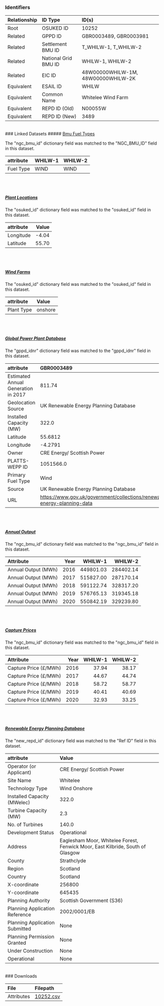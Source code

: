 ### Identifiers

| Relationship   | ID Type              | ID(s)                              |
|:---------------|:---------------------|:-----------------------------------|
| Root           | OSUKED ID            | 10252                              |
| Related        | GPPD ID              | GBR0003489, GBR0003981             |
| Related        | Settlement BMU ID    | T_WHILW-1, T_WHILW-2               |
| Related        | National Grid BMU ID | WHILW-1, WHILW-2                   |
| Related        | EIC ID               | 48W00000WHILW-1M, 48W00000WHILW-2K |
| Equivalent     | ESAIL ID             | WHILW                              |
| Equivalent     | Common Name          | Whitelee Wind Farm                 |
| Equivalent     | REPD ID (Old)        | N00055W                            |
| Equivalent     | REPD ID (New)        | 3489                               |

<br>
### Linked Datasets
##### <a href="https://raw.githubusercontent.com/OSUKED/Dictionary-Datasets/main/datasets/bmu-fuel-types/datapackage.json">Bmu Fuel Types</a>



The "ngc_bmu_id" dictionary field was matched to the "NGC_BMU_ID" field in this dataset.

| attribute   | WHILW-1   | WHILW-2   |
|:------------|:----------|:----------|
| Fuel Type   | WIND      | WIND      |

<br><br>
##### <a href="https://raw.githubusercontent.com/OSUKED/Dictionary-Datasets/main/datasets/plant-locations/datapackage.json">Plant Locations</a>



The "osuked_id" dictionary field was matched to the "osuked_id" field in this dataset.

| attribute   |   Value |
|:------------|--------:|
| Longitude   |   -4.04 |
| Latitude    |   55.70 |

<br><br>
##### <a href="https://raw.githubusercontent.com/OSUKED/Dictionary-Datasets/main/datasets/wind-farms/datapackage.json">Wind Farms</a>



The "osuked_id" dictionary field was matched to the "osuked_id" field in this dataset.

| attribute   | Value   |
|:------------|:--------|
| Plant Type  | onshore |

<br><br>
##### <a href="https://raw.githubusercontent.com/OSUKED/Dictionary-Datasets/main/datasets/global-power-plant-database/datapackage.json">Global Power Plant Database</a>



The "gppd_idnr" dictionary field was matched to the "gppd_idnr" field in this dataset.

| attribute                           | GBR0003489                                                               | GBR0003981                                                               |
|:------------------------------------|:-------------------------------------------------------------------------|:-------------------------------------------------------------------------|
| Estimated Annual Generation in 2017 | 811.74                                                                   | 547.09                                                                   |
| Geolocation Source                  | UK Renewable Energy Planning Database                                    | UK Renewable Energy Planning Database                                    |
| Installed Capacity (MW)             | 322.0                                                                    | 217.02                                                                   |
| Latitude                            | 55.6812                                                                  | 55.6772                                                                  |
| Longitude                           | -4.2791                                                                  | -4.2868                                                                  |
| Owner                               | CRE Energy/ Scottish Power                                               | Scottish Power Renewables                                                |
| PLATTS-WEPP ID                      | 1051566.0                                                                | 1051566.0                                                                |
| Primary Fuel Type                   | Wind                                                                     | Wind                                                                     |
| Source                              | UK Renewable Energy Planning Database                                    | UK Renewable Energy Planning Database                                    |
| URL                                 | https://www.gov.uk/government/collections/renewable-energy-planning-data | https://www.gov.uk/government/collections/renewable-energy-planning-data |

<br><br>
##### <a href="https://raw.githubusercontent.com/OSUKED/Dictionary-Datasets/main/datasets/annual-output/datapackage.json">Annual Output</a>



The "ngc_bmu_id" dictionary field was matched to the "ngc_bmu_id" field in this dataset.

| Attribute           |   Year |   WHILW-1 |   WHILW-2 |
|:--------------------|-------:|----------:|----------:|
| Annual Output (MWh) |   2016 | 449801.03 | 284402.14 |
| Annual Output (MWh) |   2017 | 515827.00 | 287170.14 |
| Annual Output (MWh) |   2018 | 591122.74 | 328317.20 |
| Annual Output (MWh) |   2019 | 576765.13 | 319345.18 |
| Annual Output (MWh) |   2020 | 550842.19 | 329239.80 |

<br><br>
##### <a href="https://raw.githubusercontent.com/OSUKED/Dictionary-Datasets/main/datasets/capture-prices/datapackage.json">Capture Prices</a>



The "ngc_bmu_id" dictionary field was matched to the "ngc_bmu_id" field in this dataset.

| Attribute             |   Year |   WHILW-1 |   WHILW-2 |
|:----------------------|-------:|----------:|----------:|
| Capture Price (£/MWh) |   2016 |     37.94 |     38.17 |
| Capture Price (£/MWh) |   2017 |     44.67 |     44.74 |
| Capture Price (£/MWh) |   2018 |     58.72 |     58.77 |
| Capture Price (£/MWh) |   2019 |     40.41 |     40.69 |
| Capture Price (£/MWh) |   2020 |     32.93 |     33.25 |

<br><br>
##### <a href="https://raw.githubusercontent.com/OSUKED/Dictionary-Datasets/main/datasets/renewable-energy-planning-database/datapackage.json">Renewable Energy Planning Database</a>



The "new_repd_id" dictionary field was matched to the "Ref ID" field in this dataset.

| attribute                      | Value                                                                           |
|:-------------------------------|:--------------------------------------------------------------------------------|
| Operator (or Applicant)        | CRE Energy/ Scottish Power                                                      |
| Site Name                      | Whitelee                                                                        |
| Technology Type                | Wind Onshore                                                                    |
| Installed Capacity (MWelec)    | 322.0                                                                           |
| Turbine Capacity (MW)          | 2.3                                                                             |
| No. of Turbines                | 140.0                                                                           |
| Development Status             | Operational                                                                     |
| Address                        | Eaglesham Moor, Whitelee Forest,  Fenwick Moor, East Kilbride, South of Glasgow |
| County                         | Strathclyde                                                                     |
| Region                         | Scotland                                                                        |
| Country                        | Scotland                                                                        |
| X-coordinate                   | 256800                                                                          |
| Y-coordinate                   | 645435                                                                          |
| Planning Authority             | Scottish Government (S36)                                                       |
| Planning Application Reference | 2002/0001/EB                                                                    |
| Planning Application Submitted | None                                                                            |
| Planning Permission Granted    | None                                                                            |
| Under Construction             | None                                                                            |
| Operational                    | None                                                                            |


<br>
### Downloads


| File       | Filepath                                                                              |
|:-----------|:--------------------------------------------------------------------------------------|
| Attributes | [10252.csv](https://osuked.github.io/Power-Station-Dictionary/object_attrs/10252.csv) |
